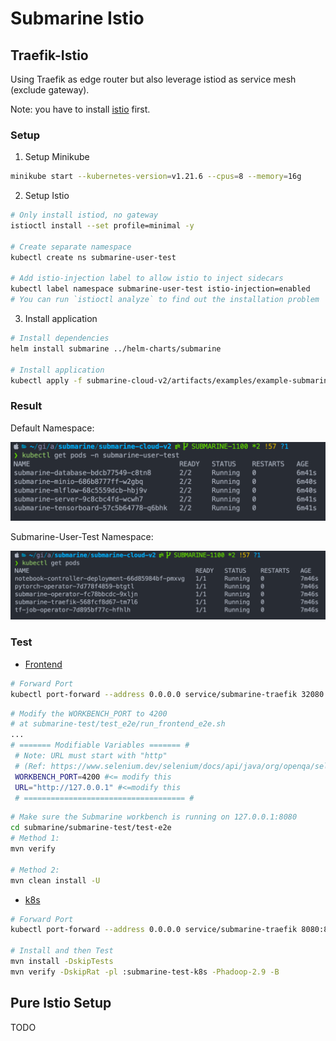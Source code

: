 # Submarine Istio

## Traefik-Istio 

Using Traefik as edge router but also leverage istiod as service mesh (exclude gateway).

Note: you have to install [istio](https://istio.io/latest/docs/setup/getting-started/) first.
### Setup

1. Setup Minikube
```bash
minikube start --kubernetes-version=v1.21.6 --cpus=8 --memory=16g
```
2. Setup Istio
```bash
# Only install istiod, no gateway
istioctl install --set profile=minimal -y

# Create separate namespace
kubectl create ns submarine-user-test

# Add istio-injection label to allow istio to inject sidecars
kubectl label namespace submarine-user-test istio-injection=enabled
# You can run `istioctl analyze` to find out the installation problem
```
3. Install application
```bash
# Install dependencies
helm install submarine ../helm-charts/submarine

# Install application
kubectl apply -f submarine-cloud-v2/artifacts/examples/example-submarine.yaml -n submarine-user-test
```

### Result
Default Namespace:

![default-ns](images/default-ns.png) 

Submarine-User-Test Namespace:

![custom-ns](images/custom-ns.png)

### Test
- [Frontend](https://submarine.apache.org/docs/next/devDocs/IntegrationTestE2E/)
```bash
# Forward Port
kubectl port-forward --address 0.0.0.0 service/submarine-traefik 32080:80
```
```bash
# Modify the WORKBENCH_PORT to 4200
# at submarine-test/test_e2e/run_frontend_e2e.sh
...
# ======= Modifiable Variables ======= #
 # Note: URL must start with "http" 
 # (Ref: https://www.selenium.dev/selenium/docs/api/java/org/openqa/selenium/WebDriver.html#get(java.lang.String))
 WORKBENCH_PORT=4200 #<= modify this
 URL="http://127.0.0.1" #<=modify this
 # ==================================== #
```
```bash
# Make sure the Submarine workbench is running on 127.0.0.1:8080
cd submarine/submarine-test/test-e2e
# Method 1: 
mvn verify

# Method 2:
mvn clean install -U
```
- [k8s](https://submarine.apache.org/docs/next/devDocs/IntegrationTestK8s/)
```bash
# Forward Port
kubectl port-forward --address 0.0.0.0 service/submarine-traefik 8080:80

# Install and then Test
mvn install -DskipTests
mvn verify -DskipRat -pl :submarine-test-k8s -Phadoop-2.9 -B
```

## Pure Istio Setup
TODO

